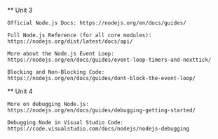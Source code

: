 \*\* Unit 3

    Official Node.js Docs: https://nodejs.org/en/docs/guides/

    Full Node.js Reference (for all core modules): https://nodejs.org/dist/latest/docs/api/

    More about the Node.js Event Loop: https://nodejs.org/en/docs/guides/event-loop-timers-and-nexttick/

    Blocking and Non-Blocking Code: https://nodejs.org/en/docs/guides/dont-block-the-event-loop/

\*\* Unit 4

    More on debugging Node.js: https://nodejs.org/en/docs/guides/debugging-getting-started/

    Debugging Node in Visual Studio Code: https://code.visualstudio.com/docs/nodejs/nodejs-debugging
